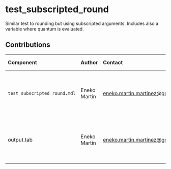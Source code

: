 test_subscripted_round
======================

Similar test to rounding but using subscripted arguments. Includes also a variable where quantum is evaluated.

Contributions
-------------

| Component                    | Author          | Contact                         | Date     | Software Version                                     |
|:---------------------------- |:--------------- |:------------------------------- |:-------- |:---------------------------------------------------- |
| `test_subscripted_round.mdl` | Eneko Martin    | eneko.martin.martinez@gmail.com | 10/07/21 | Vensim DSS for Windows 7.3.4 double precision (x32)  |
| output.tab                   | Eneko Martin    | eneko.martin.martinez@gmail.com | 10/07/21 | Vensim DSS for Windows 7.3.4 double precision (x32)  |


